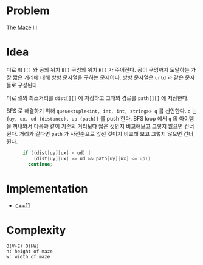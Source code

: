 # Problem

[The Maze III](https://leetcode.com/problems/the-maze-iii/)

# Idea

미로 `M[][]` 와 공의 위치 `B[]` 구멍의 위치 `H[]` 가 주어진다.
공이 구멍까지 도달하는 가장 짧은 거리에 대해 방향 문자열을 구하는
문제이다. 방향 문자열은 `urld` 과 같은 문자들로 구성된다.

미로 셀의 최소거리를 `dist[][]` 에 저장하고 그때의 경로를 `path[][]` 
에 저장한다. 

BFS 로 해결하기 위해 `queue<tuple<int, int, int, string>> q` 를
선언한다. `q` 는 `{uy, ux, ud (distance), up (path)}` 를 push 한다.
BFS loop 에서 `q` 의 아이템을 꺼내와서 다음과 같이
기존의 거리보다 짧은 것인지 비교해보고 그렇지 않으면 건너뛴다.
거리가 같다면 `path` 가 사전순으로 앞선 것이지 비교해 보고 그렇지 
않으면 건너뛴다.

```cpp
      if ((dist[uy][ux] < ud) ||
          (dist[uy][ux] == ud && path[uy][ux] <= up))
        continue;
```

# Implementation

* [c++11](a.cpp)

# Complexity

```
O(V+E) O(HW)
h: height of maze
w: width of maze
```